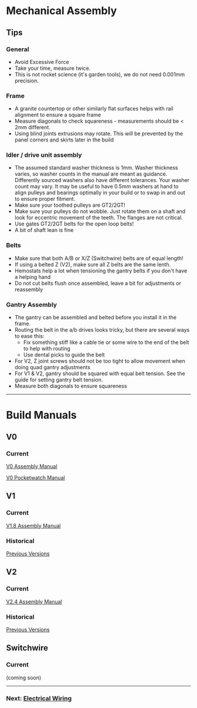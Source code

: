 # Mechanical Assembly

## Tips

### General

* Avoid Excessive Force
* Take your time, measure twice.
* This is not rocket science (it's garden tools), we do not need 0.001mm precision.

### Frame

* A granite countertop or other similarly flat surfaces helps with rail alignment to ensure a square frame
* Measure diagonals to check squareness - measurements should be < 2mm different.
* Using blind joints extrusions may rotate. This will be prevented by the panel corners and skirts later in the build

### Idler / drive unit assembly

* The assumed standard washer thickness is 1mm. Washer thickness varies, so washer counts in the manual are meant as guidance. Differently sourced washers also have different tolerances.  Your washer count may vary. It may be useful to have 0.5mm washers at hand to align pulleys and bearings optimally in your build or to swap in and out to ensure proper fitment.
* Make sure your toothed pulleys are GT2/2GT!
* Make sure your pulleys do not wobble. Just rotate them on a shaft and look for eccentric movement of the teeth. The flanges are not critical.
* Use gates GT2/2GT belts for the open loop belts!
* A bit of shaft lean is fine

### Belts

* Make sure that both A/B or X/Z (Switchwire) belts are of equal length!
* If using a belted Z (V2), make sure all Z belts are the same lenth.
* Hemostats help a lot when tensioning the gantry belts if you don't have a helping hand
* Do not cut belts flush once assembled, leave a bit for adjustments or reassembly

### Gantry Assembly

* The gantry can be assembled and belted before you install it in the frame.
* Routing the belt in the a/b drives looks tricky, but there are several ways to ease this:
	* Fix something stiff like a cable tie or some wire to the end of the belt to help with routing
	* Use dental picks to guide the belt
* For V2, Z joint screws should not be too tight to allow movement when doing quad gantry adjustments
* For V1 & V2, gantry should be squared with equal belt tension. See the guide for setting gantry belt tension.
* Measure both diagonals to ensure squareness

---

# Build Manuals

## V0

### Current

[V0 Assembly Manual](./manuals/V0_Assembly_Manual.pdf)

[V0 Pocketwatch Manual](./manuals/VORON_Pocketwatch_Assembly_Manual.pdf)

## V1

### Current

[V1.8 Assembly Manual](./manuals/Assembly_Manual_1.8.pdf)

### Historical

[Previous Versions](./manuals/historical)

## V2

### Current

[V2.4 Assembly Manual](./manuals/V2.4_Assembly_Manual.pdf)

### Historical

[Previous Versions](./manuals/historical)

## Switchwire

### Current

(coming soon)

---

### Next: [Electrical Wiring](../electrical/readme.md)

 
